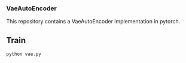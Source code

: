 ### VaeAutoEncoder

This repository contains a VaeAutoEncoder implementation in pytorch.

## Train
```
python vae.py
```
